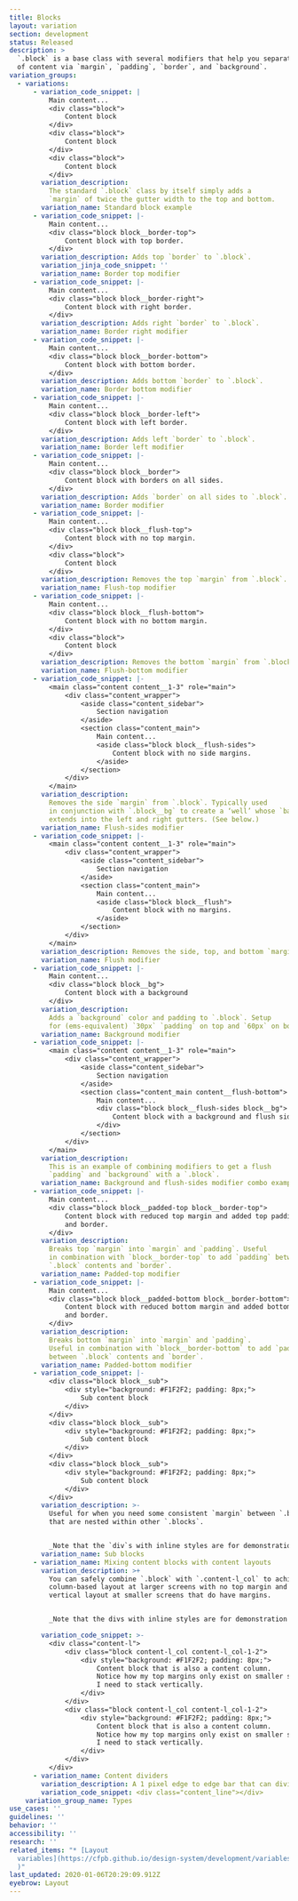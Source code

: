 ```yaml
---
title: Blocks
layout: variation
section: development
status: Released
description: >
  `.block` is a base class with several modifiers that help you separate chunks
  of content via `margin`, `padding`, `border`, and `background`.
variation_groups:
  - variations:
      - variation_code_snippet: |
          Main content...
          <div class="block">
              Content block
          </div>
          <div class="block">
              Content block
          </div>
          <div class="block">
              Content block
          </div>
        variation_description:
          The standard `.block` class by itself simply adds a
          `margin` of twice the gutter width to the top and bottom.
        variation_name: Standard block example
      - variation_code_snippet: |-
          Main content...
          <div class="block block__border-top">
              Content block with top border.
          </div>
        variation_description: Adds top `border` to `.block`.
        variation_jinja_code_snippet: ''
        variation_name: Border top modifier
      - variation_code_snippet: |-
          Main content...
          <div class="block block__border-right">
              Content block with right border.
          </div>
        variation_description: Adds right `border` to `.block`.
        variation_name: Border right modifier
      - variation_code_snippet: |-
          Main content...
          <div class="block block__border-bottom">
              Content block with bottom border.
          </div>
        variation_description: Adds bottom `border` to `.block`.
        variation_name: Border bottom modifier
      - variation_code_snippet: |-
          Main content...
          <div class="block block__border-left">
              Content block with left border.
          </div>
        variation_description: Adds left `border` to `.block`.
        variation_name: Border left modifier
      - variation_code_snippet: |-
          Main content...
          <div class="block block__border">
              Content block with borders on all sides.
          </div>
        variation_description: Adds `border` on all sides to `.block`.
        variation_name: Border modifier
      - variation_code_snippet: |-
          Main content...
          <div class="block block__flush-top">
              Content block with no top margin.
          </div>
          <div class="block">
              Content block
          </div>
        variation_description: Removes the top `margin` from `.block`.
        variation_name: Flush-top modifier
      - variation_code_snippet: |-
          Main content...
          <div class="block block__flush-bottom">
              Content block with no bottom margin.
          </div>
          <div class="block">
              Content block
          </div>
        variation_description: Removes the bottom `margin` from `.block`.
        variation_name: Flush-bottom modifier
      - variation_code_snippet: |-
          <main class="content content__1-3" role="main">
              <div class="content_wrapper">
                  <aside class="content_sidebar">
                      Section navigation
                  </aside>
                  <section class="content_main">
                      Main content...
                      <aside class="block block__flush-sides">
                          Content block with no side margins.
                      </aside>
                  </section>
              </div>
          </main>
        variation_description:
          Removes the side `margin` from `.block`. Typically used
          in conjunction with `.block__bg` to create a ‘well’ whose `background`
          extends into the left and right gutters. (See below.)
        variation_name: Flush-sides modifier
      - variation_code_snippet: |-
          <main class="content content__1-3" role="main">
              <div class="content_wrapper">
                  <aside class="content_sidebar">
                      Section navigation
                  </aside>
                  <section class="content_main">
                      Main content...
                      <aside class="block block__flush">
                          Content block with no margins.
                      </aside>
                  </section>
              </div>
          </main>
        variation_description: Removes the side, top, and bottom `margin` from `.block`.
        variation_name: Flush modifier
      - variation_code_snippet: |-
          Main content...
          <div class="block block__bg">
              Content block with a background
          </div>
        variation_description:
          Adds a `background` color and padding to `.block`. Setup
          for (ems-equivalent) `30px` `padding` on top and `60px` on bottom.
        variation_name: Background modifier
      - variation_code_snippet: |-
          <main class="content content__1-3" role="main">
              <div class="content_wrapper">
                  <aside class="content_sidebar">
                      Section navigation
                  </aside>
                  <section class="content_main content__flush-bottom">
                      Main content...
                      <div class="block block__flush-sides block__bg">
                          Content block with a background and flush sides
                      </div>
                  </section>
              </div>
          </main>
        variation_description:
          This is an example of combining modifiers to get a flush
          `padding` and `background` with a `.block`.
        variation_name: Background and flush-sides modifier combo example
      - variation_code_snippet: |-
          Main content...
          <div class="block block__padded-top block__border-top">
              Content block with reduced top margin and added top padding
              and border.
          </div>
        variation_description:
          Breaks top `margin` into `margin` and `padding`. Useful
          in combination with `block__border-top` to add `padding` between
          `.block` contents and `border`.
        variation_name: Padded-top modifier
      - variation_code_snippet: |-
          Main content...
          <div class="block block__padded-bottom block__border-bottom">
              Content block with reduced bottom margin and added bottom padding
              and border.
          </div>
        variation_description:
          Breaks bottom `margin` into `margin` and `padding`.
          Useful in combination with `block__border-bottom` to add `padding`
          between `.block` contents and `border`.
        variation_name: Padded-bottom modifier
      - variation_code_snippet: |-
          <div class="block block__sub">
              <div style="background: #F1F2F2; padding: 8px;">
                  Sub content block
              </div>
          </div>
          <div class="block block__sub">
              <div style="background: #F1F2F2; padding: 8px;">
                  Sub content block
              </div>
          </div>
          <div class="block block__sub">
              <div style="background: #F1F2F2; padding: 8px;">
                  Sub content block
              </div>
          </div>
        variation_description: >-
          Useful for when you need some consistent `margin` between `.blocks`
          that are nested within other `.blocks`.


          _Note that the `div`s with inline styles are for demonstration purposes only and should not be used in production._
        variation_name: Sub blocks
      - variation_name: Mixing content blocks with content layouts
        variation_description: >+
          You can safely combine `.block` with `.content-l_col` to achieve a
          column-based layout at larger screens with no top margin and a
          vertical layout at smaller screens that do have margins.


          _Note that the divs with inline styles are for demonstration purposes only and should not be used in production._

        variation_code_snippet: >-
          <div class="content-l">
              <div class="block content-l_col content-l_col-1-2">
                  <div style="background: #F1F2F2; padding: 8px;">
                      Content block that is also a content column.
                      Notice how my top margins only exist on smaller screens when
                      I need to stack vertically.
                  </div>
              </div>
              <div class="block content-l_col content-l_col-1-2">
                  <div style="background: #F1F2F2; padding: 8px;">
                      Content block that is also a content column.
                      Notice how my top margins only exist on smaller screens when
                      I need to stack vertically.
                  </div>
              </div>
          </div>
      - variation_name: Content dividers
        variation_description: A 1 pixel edge to edge bar that can divide content.
        variation_code_snippet: <div class="content_line"></div>
    variation_group_name: Types
use_cases: ''
guidelines: ''
behavior: ''
accessibility: ''
research: ''
related_items: "* [Layout
  variables](https://cfpb.github.io/design-system/development/variables#color-4\
  )"
last_updated: 2020-01-06T20:29:09.912Z
eyebrow: Layout
---
```

